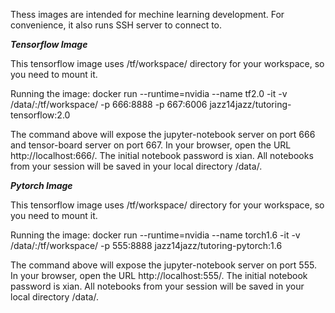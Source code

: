 Thess images are intended for mechine learning development. For convenience, it also runs SSH server to connect to. 

***Tensorflow Image***

This tensorflow image uses /tf/workspace/ directory for your workspace, so you need to mount it.

Running the image:
docker run --runtime=nvidia  --name tf2.0 -it -v /data/:/tf/workspace/ -p 666:8888  -p 667:6006 jazz14jazz/tutoring-tensorflow:2.0

The command above will expose the jupyter-notebook server on port 666 and tensor-board server on port 667.
In your browser, open the URL http://localhost:666/. The initial notebook password is xian. All notebooks from your session will be saved in your local directory /data/. 


***Pytorch Image***

This tensorflow image uses /tf/workspace/ directory for your workspace, so you need to mount it.

Running the image:
docker run --runtime=nvidia  --name torch1.6 -it -v /data/:/tf/workspace/ -p 555:8888  jazz14jazz/tutoring-pytorch:1.6

The command above will expose the jupyter-notebook server on port 555.
In your browser, open the URL http://localhost:555/. The initial notebook password is xian. All notebooks from your session will be saved in your local directory /data/.
